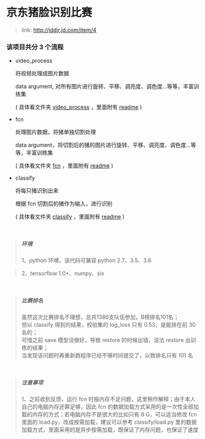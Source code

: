 # 京东猪脸识别比赛

> link: http://jddjr.jd.com/item/4

### 该项目共分 3 个流程

- video_process

    将视频处理成图片数据

    data argument, 对所有图片进行旋转、平移、调亮度、调色度...等等，丰富训练集

    ( 具体看文件夹 [video_process](video_process) ，里面附有 [readme](video_process/readme.md) )

- fcn

    处理图片数据，将猪单独切割处理

    data argument，将切割后的猪的图片进行旋转、平移、调亮度、调色度...等等，丰富训练集

    ( 具体看文件夹 [fcn](fcn) ，里面附有 [readme](fcn/readme.md) )

- classify

    将每只猪识别出来

    根据 fcn 切割后的猪作为输入，进行识别

    ( 具体看文件夹 [classify](classify) ，里面附有 [readme](classify/readme.md) )

<br>

>##### 环境
> 1、python 环境，该代码可兼容 python 2.7、3.5、3.6

> 2、tensorflow 1.0+、numpy、six

<br>

>##### 比赛排名
> 虽然这次比赛排名不理想，总共1386支队伍参加，B榜排名101名；<br>
但以 classify 得到的结果，校验集的 log_loss 只有 0.53，是能排在前 30 名的；<br>可惜之前 save 模型没做好，导致 restore 的时候出错，没法 restore 出训练的结果；<br>当发现该问题时再重新跑程序已经不够时间提交了，以致排名只有 101 名

<br>

>##### 注意事项
> 1、之前收到反馈，运行 fcn 时报内存不足问题，这里稍作解释；由于本人自己的电脑内存还算足够，因此 fcn 的数据加载方式采用的是一次性全部加载的内存的方式；若电脑内存不是很大的比如只有 8 G，可以适当修改 fcn 里面的 load.py，改成按需加载，建议可以参考 classify/load.py 里的数据加载方式，里面采用的是异步按需加载，既保证了内存问题，也保证了速度
